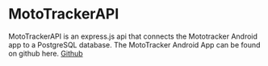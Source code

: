 # MotoTrackerAPI
MotoTrackerAPI is an express.js api that connects the Mototracker Android app to a PostgreSQL database.
The MotoTracker Android App can be found on github here. [Github](https://github.com/Warvan1/MotoTracker)